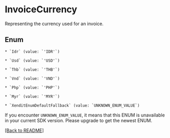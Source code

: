 # InvoiceCurrency

Representing the currency used for an invoice.


## Enum


    * `Idr` (value: `'IDR'`)

    * `Usd` (value: `'USD'`)

    * `Thb` (value: `'THB'`)

    * `Vnd` (value: `'VND'`)

    * `Php` (value: `'PHP'`)

    * `Myr` (value: `'MYR'`)

    * `XenditEnumDefaultFallback` (value: `UNKNOWN_ENUM_VALUE`)

If you encounter `UNKNOWN_ENUM_VALUE`, it means that this ENUM is unavailable in your current SDK version. Please upgrade to get the newest ENUM.


[[Back to README]](../../README.md)